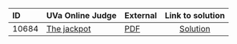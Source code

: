 | ID | UVa Online Judge | External | Link to solution |
|:---|:---|:---|:---:|
| 10684 | [The jackpot](https://onlinejudge.org/index.php?option=com_onlinejudge&Itemid=8&page=show_problem&problem=1625) | [PDF](https://onlinejudge.org/external/106/10684.pdf) | [Solution](https://github.com/versenyi98/uva-solutions/tree/main/solutions/10684%20-%20The%20jackpot)|
